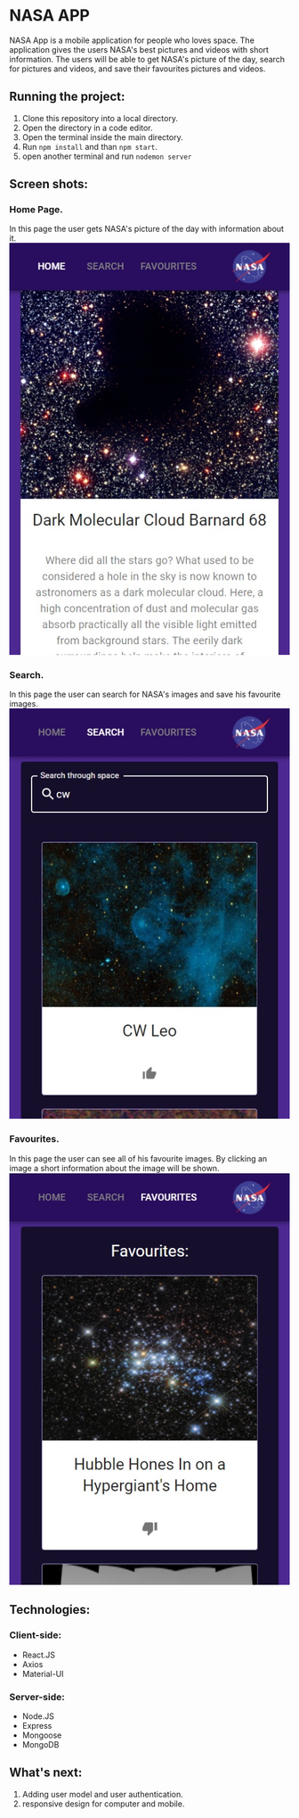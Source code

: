 # NASA APP

NASA App is a mobile application for people who loves space. The application gives the users NASA's best pictures and videos with short information. The users will be able to get NASA's picture of the day, search for pictures and videos, and save their favourites pictures and videos.

## Running the project:
1. Clone this repository into a local directory.
2. Open the directory in a code editor.
3. Open the terminal inside the main directory.
4. Run `npm install` and than `npm start`.
5. open another terminal and run `nodemon server`

## Screen shots:

### Home Page.
In this page the user gets NASA's picture of the day with information about it.
![alt text](https://github.com/IdanShalem/nasaapp/blob/master/images/homePage.jpg "Home Page")

### Search.
In this page the user can search for NASA's images and save his favourite images.
![alt text](https://github.com/IdanShalem/nasaapp/blob/master/images/search.jpg "Search")

### Favourites.
In this page the user can see all of his favourite images. By clicking an image a short information about the image will be shown.
![alt text](https://github.com/IdanShalem/nasaapp/blob/master/images/favourites.jpg "Favourites")

## Technologies:

### Client-side:
* React.JS
* Axios
* Material-UI

### Server-side:
* Node.JS
* Express
* Mongoose
* MongoDB

## What's next:
1. Adding user model and user authentication.
2. responsive design for computer and mobile.

